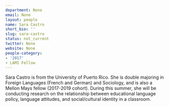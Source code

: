 ```yaml
---
department: None
email: None
layout: people
name: Sara Castro
short_bio: ''
slug: sara-castro
status: not_current
twitter: None
website: None
people-category:
- '2017'
- LAMI Fellow
---
```


Sara Castro is from the University of Puerto Rico. She is double majoring in Foreign Languages (French and German) and Sociology, and is also a Mellon Mays fellow (2017-2019 cohort). During this summer, she will be conducting research on the relationship between educational language policy, language attitudes, and social/cultural identity in a classroom.
